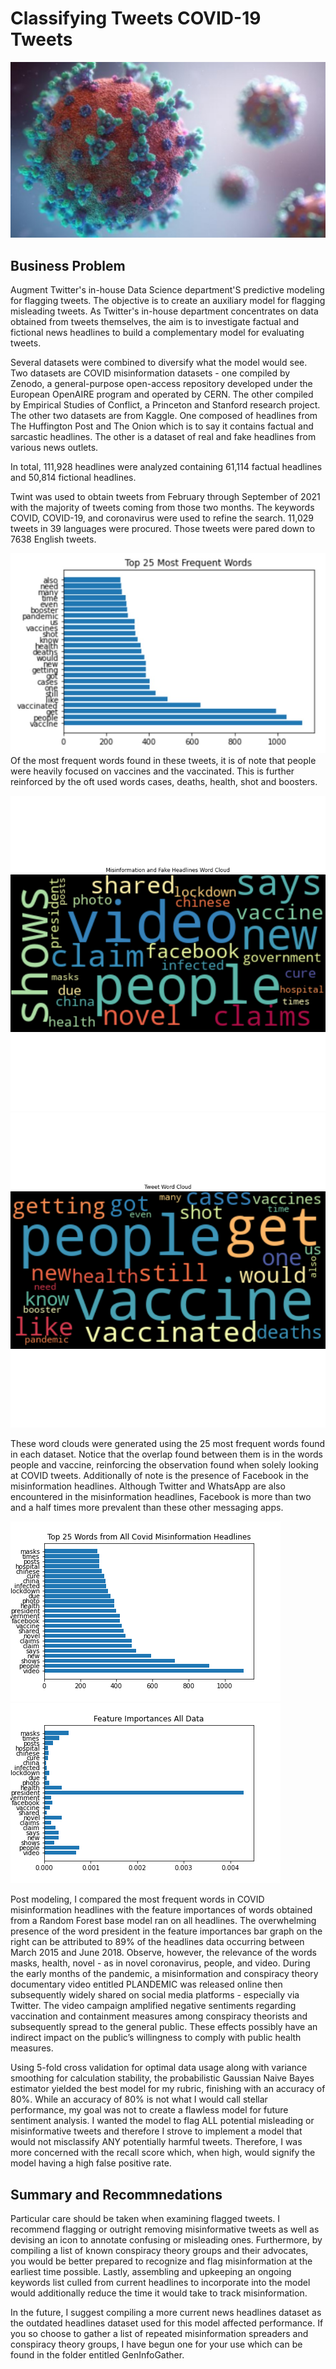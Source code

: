 # Classifying Tweets COVID-19 Tweets

![](coronavirus.jpg)

## Business Problem
Augment Twitter's in-house Data Science department'S predictive modeling for flagging tweets. The objective is to create an auxiliary model for flagging misleading tweets.  As Twitter's in-house department concentrates on data obtained from tweets themselves, the aim is to investigate factual and fictional news headlines to build a complementary model for evaluating tweets.

Several datasets were combined to diversify what the model would see.  Two datasets are COVID misinformation datasets - one compiled by Zenodo, a general-purpose open-access repository developed under the European OpenAIRE program and operated by CERN. The other compiled by Empirical Studies of Conflict, a Princeton and Stanford research project. The other two datasets are from Kaggle. One composed of headlines from The Huffington Post and The Onion which is to say it contains factual and sarcastic headlines. The other is a dataset of real and fake headlines from various news outlets.  

In total, 111,928 headlines were analyzed containing 61,114 factual headlines and 50,814 fictional headlines.

Twint was used to obtain tweets from February through September of 2021 with the majority of tweets coming from those two months. The keywords COVID, COVID-19, and coronavirus were used to refine the search. 11,029 tweets in 39 languages were procured. Those tweets were pared down to 7638 English tweets.  

![](Graphs_and_Visuals/tweetWordFreq.jpg)
Of the most frequent words found in these tweets, it is of note that people were heavily focused on vaccines and the vaccinated. This is further reinforced by the oft used words cases, deaths, health, shot and boosters. 

![](Graphs_and_Visuals/fake_misinfo_wordcloud.png)![](Graphs_and_Visuals/tweet_wordcloud.png)

These word clouds were generated using the 25 most frequent words found in each dataset. Notice that the overlap found between them is in the words people and vaccine, reinforcing the observation found when solely looking at COVID tweets. Additionally of note is the presence of Facebook in the misinformation headlines. Although Twitter and WhatsApp are also encountered in the misinformation headlines, Facebook is more than two and a half times more prevalent than these other messaging apps.  

![](Graphs_and_Visuals/final_top25_mis_covid_head.png)![](Graphs_and_Visuals/base_rf_FeatImp.png)

Post modeling, I compared the most frequent words in COVID misinformation headlines with the feature importances of words obtained from a Random Forest base model ran on all headlines. The overwhelming presence of the word president in the feature importances bar graph on the right can be attributed to 89% of the headlines data occurring between March 2015 and June 2018. Observe, however, the relevance of the words masks, health, novel - as in novel coronavirus, people, and video. During the early months of the pandemic, a misinformation and conspiracy theory documentary video entitled PLANDEMIC was released online then subsequently widely shared on social media platforms - especially via Twitter. The video campaign amplified negative sentiments regarding vaccination and containment measures among conspiracy theorists and subsequently spread to the general public. These effects possibly have an indirect impact on the public’s willingness to comply with public health measures.

Using 5-fold cross validation for optimal data usage along with variance smoothing for calculation stability, the probabilistic Gaussian Naive Bayes estimator yielded the best model for my rubric, finishing with an accuracy of 80%. While an accuracy of 80% is not what I would call stellar performance, my goal was not to create a flawless model for future sentiment analysis. I wanted the model to flag ALL potential misleading or misinformative tweets and therefore I strove to implement a model that would not misclassify ANY potentially harmful tweets. Therefore, I was more concerned with the recall score which, when high, would signify the model having a high false positive rate.

## Summary and Recommnedations
Particular care should be taken when examining flagged tweets. I recommend flagging or outright removing misinformative tweets as well as devising an icon to annotate confusing or misleading ones. Furthermore, by compiling a list of known conspiracy theory groups and their advocates, you would be better prepared to recognize and flag misinformation at the earliest time possible.  Lastly, assembling and upkeeping an ongoing keywords list culled from current headlines to incorporate into the model would additionally reduce the time it would take to track misinformation.

In the future, I suggest compiling a more current news headlines dataset as the outdated headlines dataset used for this model affected performance. If you so choose to gather a list of repeated misinformation spreaders and conspiracy theory groups, I have begun one for your use which can be found in the folder entitled GenInfoGather.




